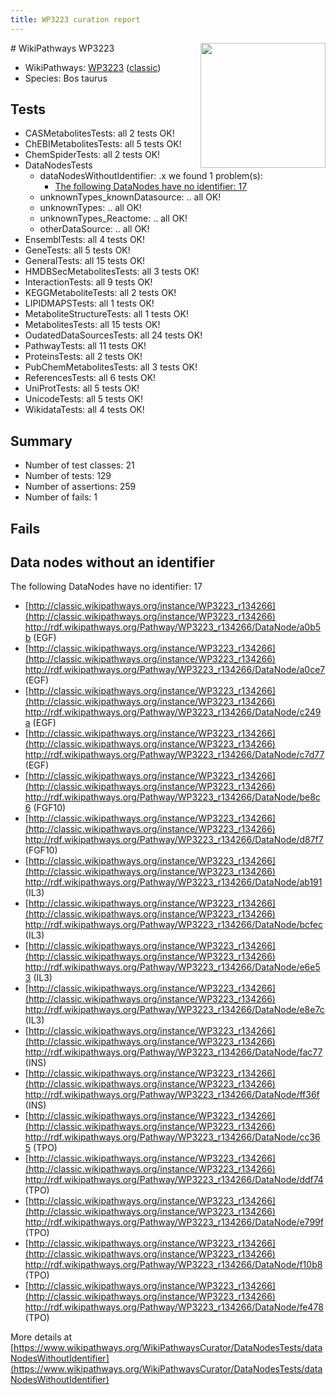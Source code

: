 ```yaml
---
title: WP3223 curation report
---
```


<img style="float: right; width: 200px" src="https://upload.wikimedia.org/wikipedia/commons/thumb/8/83/Wplogo_with_text_500.png/640px-Wplogo_with_text_500.png" />
# WikiPathways WP3223

* WikiPathways: [WP3223](https://wikipathways.org/pathways/WP3223) ([classic](https://classic.wikipathways.org/instance/WP3223))
* Species: Bos taurus
## Tests
* CASMetabolitesTests: all 2 tests OK!
* ChEBIMetabolitesTests: all 5 tests OK!
* ChemSpiderTests: all 2 tests OK!
* DataNodesTests
    * dataNodesWithoutIdentifier: .x we found 1 problem(s):
        * [The following DataNodes have no identifier: 17](#8792c497)
    * unknownTypes_knownDatasource: .. all OK!
    * unknownTypes: .. all OK!
    * unknownTypes_Reactome: .. all OK!
    * otherDataSource: .. all OK!
* EnsemblTests: all 4 tests OK!
* GeneTests: all 5 tests OK!
* GeneralTests: all 15 tests OK!
* HMDBSecMetabolitesTests: all 3 tests OK!
* InteractionTests: all 9 tests OK!
* KEGGMetaboliteTests: all 2 tests OK!
* LIPIDMAPSTests: all 1 tests OK!
* MetaboliteStructureTests: all 1 tests OK!
* MetabolitesTests: all 15 tests OK!
* OudatedDataSourcesTests: all 24 tests OK!
* PathwayTests: all 11 tests OK!
* ProteinsTests: all 2 tests OK!
* PubChemMetabolitesTests: all 3 tests OK!
* ReferencesTests: all 6 tests OK!
* UniProtTests: all 5 tests OK!
* UnicodeTests: all 5 tests OK!
* WikidataTests: all 4 tests OK!


## Summary

* Number of test classes: 21
* Number of tests: 129
* Number of assertions: 259
* Number of fails: 1

## Fails

<a name="8792c497" />

## Data nodes without an identifier

The following DataNodes have no identifier: 17

* [http://classic.wikipathways.org/instance/WP3223_r134266](http://classic.wikipathways.org/instance/WP3223_r134266) http://rdf.wikipathways.org/Pathway/WP3223_r134266/DataNode/a0b5b (EGF)
* [http://classic.wikipathways.org/instance/WP3223_r134266](http://classic.wikipathways.org/instance/WP3223_r134266) http://rdf.wikipathways.org/Pathway/WP3223_r134266/DataNode/a0ce7 (EGF)
* [http://classic.wikipathways.org/instance/WP3223_r134266](http://classic.wikipathways.org/instance/WP3223_r134266) http://rdf.wikipathways.org/Pathway/WP3223_r134266/DataNode/c249a (EGF)
* [http://classic.wikipathways.org/instance/WP3223_r134266](http://classic.wikipathways.org/instance/WP3223_r134266) http://rdf.wikipathways.org/Pathway/WP3223_r134266/DataNode/c7d77 (EGF)
* [http://classic.wikipathways.org/instance/WP3223_r134266](http://classic.wikipathways.org/instance/WP3223_r134266) http://rdf.wikipathways.org/Pathway/WP3223_r134266/DataNode/be8c6 (FGF10)
* [http://classic.wikipathways.org/instance/WP3223_r134266](http://classic.wikipathways.org/instance/WP3223_r134266) http://rdf.wikipathways.org/Pathway/WP3223_r134266/DataNode/d87f7 (FGF10)
* [http://classic.wikipathways.org/instance/WP3223_r134266](http://classic.wikipathways.org/instance/WP3223_r134266) http://rdf.wikipathways.org/Pathway/WP3223_r134266/DataNode/ab191 (IL3)
* [http://classic.wikipathways.org/instance/WP3223_r134266](http://classic.wikipathways.org/instance/WP3223_r134266) http://rdf.wikipathways.org/Pathway/WP3223_r134266/DataNode/bcfec (IL3)
* [http://classic.wikipathways.org/instance/WP3223_r134266](http://classic.wikipathways.org/instance/WP3223_r134266) http://rdf.wikipathways.org/Pathway/WP3223_r134266/DataNode/e6e53 (IL3)
* [http://classic.wikipathways.org/instance/WP3223_r134266](http://classic.wikipathways.org/instance/WP3223_r134266) http://rdf.wikipathways.org/Pathway/WP3223_r134266/DataNode/e8e7c (IL3)
* [http://classic.wikipathways.org/instance/WP3223_r134266](http://classic.wikipathways.org/instance/WP3223_r134266) http://rdf.wikipathways.org/Pathway/WP3223_r134266/DataNode/fac77 (INS)
* [http://classic.wikipathways.org/instance/WP3223_r134266](http://classic.wikipathways.org/instance/WP3223_r134266) http://rdf.wikipathways.org/Pathway/WP3223_r134266/DataNode/ff36f (INS)
* [http://classic.wikipathways.org/instance/WP3223_r134266](http://classic.wikipathways.org/instance/WP3223_r134266) http://rdf.wikipathways.org/Pathway/WP3223_r134266/DataNode/cc365 (TPO)
* [http://classic.wikipathways.org/instance/WP3223_r134266](http://classic.wikipathways.org/instance/WP3223_r134266) http://rdf.wikipathways.org/Pathway/WP3223_r134266/DataNode/ddf74 (TPO)
* [http://classic.wikipathways.org/instance/WP3223_r134266](http://classic.wikipathways.org/instance/WP3223_r134266) http://rdf.wikipathways.org/Pathway/WP3223_r134266/DataNode/e799f (TPO)
* [http://classic.wikipathways.org/instance/WP3223_r134266](http://classic.wikipathways.org/instance/WP3223_r134266) http://rdf.wikipathways.org/Pathway/WP3223_r134266/DataNode/f10b8 (TPO)
* [http://classic.wikipathways.org/instance/WP3223_r134266](http://classic.wikipathways.org/instance/WP3223_r134266) http://rdf.wikipathways.org/Pathway/WP3223_r134266/DataNode/fe478 (TPO)


More details at [https://www.wikipathways.org/WikiPathwaysCurator/DataNodesTests/dataNodesWithoutIdentifier](https://www.wikipathways.org/WikiPathwaysCurator/DataNodesTests/dataNodesWithoutIdentifier)

